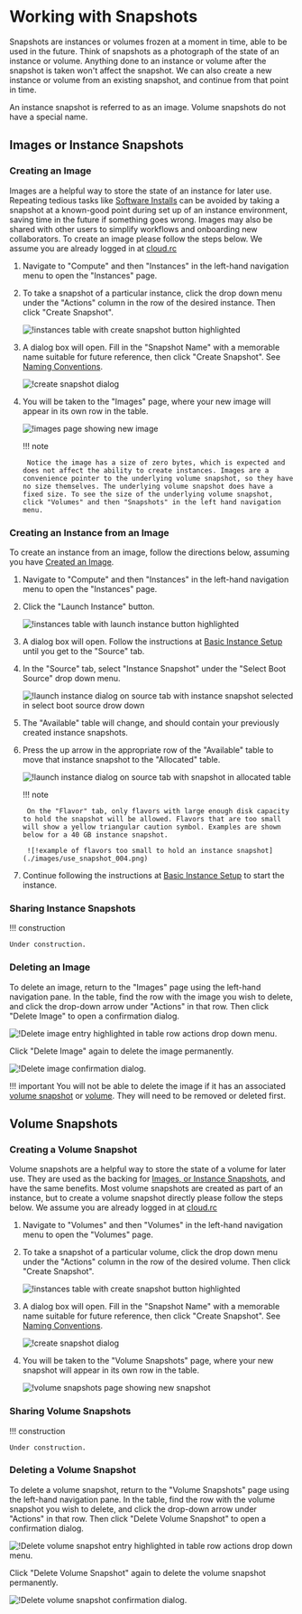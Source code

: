 # Working with Snapshots

Snapshots are instances or volumes frozen at a moment in time, able to be used in the future. Think of snapshots as a photograph of the state of an instance or volume. Anything done to an instance or volume after the snapshot is taken won't affect the snapshot. We can also create a new instance or volume from an existing snapshot, and continue from that point in time.

An instance snapshot is referred to as an image. Volume snapshots do not have a special name.

## Images or Instance Snapshots

### Creating an Image

Images are a helpful way to store the state of an instance for later use. Repeating tedious tasks like [Software Installs](./installing_software.md) can be avoided by taking a snapshot at a known-good point during set up of an instance environment, saving time in the future if something goes wrong. Images may also be shared with other users to simplify workflows and onboarding new collaborators. To create an image please follow the steps below. We assume you are already logged in at [cloud.rc](./introduction.md)

1. Navigate to "Compute" and then "Instances" in the left-hand navigation menu to open the "Instances" page.
2. To take a snapshot of a particular instance, click the drop down menu under the "Actions" column in the row of the desired instance. Then click "Create Snapshot".

    ![!instances table with create snapshot button highlighted](./images/create_snapshot_001.png)

3. A dialog box will open. Fill in the "Snapshot Name" with a memorable name suitable for future reference, then click "Create Snapshot". See [Naming Conventions](introduction.md#naming-conventions).

    ![!create snapshot dialog](./images/create_snapshot_002.png)

4. You will be taken to the "Images" page, where your new image will appear in its own row in the table.

    ![!images page showing new image](./images/create_snapshot_003.png)

    <!-- markdownlint-disable MD046 -->
    !!! note

        Notice the image has a size of zero bytes, which is expected and does not affect the ability to create instances. Images are a convenience pointer to the underlying volume snapshot, so they have no size themselves. The underlying volume snapshot does have a fixed size. To see the size of the underlying volume snapshot, click "Volumes" and then "Snapshots" in the left hand navigation menu.
    <!-- markdownlint-enable MD046 -->

### Creating an Instance from an Image

To create an instance from an image, follow the directions below, assuming you have [Created an Image](#creating-an-instance-snapshot).

1. Navigate to "Compute" and then "Instances" in the left-hand navigation menu to open the "Instances" page.
2. Click the "Launch Instance" button.

    ![!instances table with launch instance button highlighted](./images/use_snapshot_001.png)

3. A dialog box will open. Follow the instructions at [Basic Instance Setup](./instance_setup_basic.md) until you get to the "Source" tab.
4. In the "Source" tab, select "Instance Snapshot" under the "Select Boot Source" drop down menu.

    ![!launch instance dialog on source tab with instance snapshot selected in select boot source drow down](./images/use_snapshot_002.png)

5. The "Available" table will change, and should contain your previously created instance snapshots.
6. Press the up arrow in the appropriate row of the "Available" table to move that instance snapshot to the "Allocated" table.

    ![!launch instance dialog on source tab with snapshot in allocated table](./images/use_snapshot_003.png)

    <!-- markdownlint-disable MD046 -->
    !!! note

        On the "Flavor" tab, only flavors with large enough disk capacity to hold the snapshot will be allowed. Flavors that are too small will show a yellow triangular caution symbol. Examples are shown below for a 40 GB instance snapshot.

        ![!example of flavors too small to hold an instance snapshot](./images/use_snapshot_004.png)
    <!-- markdownlint-enable MD046 -->

7. Continue following the instructions at [Basic Instance Setup](./instance_setup_basic.md) to start the instance.

### Sharing Instance Snapshots

<!-- markdownlint-disable MD046 -->
!!! construction

    Under construction.
<!-- markdownlint-enable MD046 -->

### Deleting an Image

To delete an image, return to the "Images" page using the left-hand navigation pane. In the table, find the row with the image you wish to delete, and click the drop-down arrow under "Actions" in that row. Then click "Delete Image" to open a confirmation dialog.

![!Delete image entry highlighted in table row actions drop down menu.](./images/delete_image_001.png)

Click "Delete Image" again to delete the image permanently.

![!Delete image confirmation dialog.](./images/delete_image_002.png)

<!-- markdownlint-disable MD046 -->
!!! important
    You will not be able to delete the image if it has an associated [volume snapshot](#volume-snapshots) or [volume](volume_setup_basic.md). They will need to be removed or deleted first.
<!-- markdownlint-enable MD046 -->

## Volume Snapshots

### Creating a Volume Snapshot

Volume snapshots are a helpful way to store the state of a volume for later use. They are used as the backing for [Images, or Instance Snapshots](#images-or-instance-snapshots), and have the same benefits. Most volume snapshots are created as part of an instance, but to create a volume snapshot directly please follow the steps below. We assume you are already logged in at [cloud.rc](./introduction.md)

1. Navigate to "Volumes" and then "Volumes" in the left-hand navigation menu to open the "Volumes" page.
2. To take a snapshot of a particular volume, click the drop down menu under the "Actions" column in the row of the desired volume. Then click "Create Snapshot".

    ![!instances table with create snapshot button highlighted](./images/create_volume_snapshot_001.png)

3. A dialog box will open. Fill in the "Snapshot Name" with a memorable name suitable for future reference, then click "Create Snapshot". See [Naming Conventions](introduction.md#naming-conventions).

    ![!create snapshot dialog](./images/create_volume_snapshot_002.png)

4. You will be taken to the "Volume Snapshots" page, where your new snapshot will appear in its own row in the table.

    ![!volume snapshots page showing new snapshot](./images/create_volume_snapshot_003.png)

### Sharing Volume Snapshots

<!-- markdownlint-disable MD046 -->
!!! construction

    Under construction.
<!-- markdownlint-enable MD046 -->

### Deleting a Volume Snapshot

To delete a volume snapshot, return to the "Volume Snapshots" page using the left-hand navigation pane. In the table, find the row with the volume snapshot you wish to delete, and click the drop-down arrow under "Actions" in that row. Then click "Delete Volume Snapshot" to open a confirmation dialog.

![!Delete volume snapshot entry highlighted in table row actions drop down menu.](./images/delete_volume_snapshot_001.png)

Click "Delete Volume Snapshot" again to delete the volume snapshot permanently.

![!Delete volume snapshot confirmation dialog.](./images/delete_volume_snapshot_002.png)
